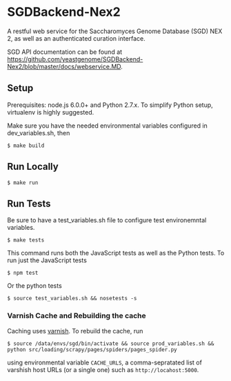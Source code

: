 # SGDBackend-Nex2

A restful web service for the Saccharomyces Genome Database (SGD) NEX 2, as well as an authenticated curation interface.

SGD API documentation can be found at https://github.com/yeastgenome/SGDBackend-Nex2/blob/master/docs/webservice.MD.

## Setup

Prerequisites: node.js 6.0.0+ and Python 2.7.x.  To simplify Python setup, virtualenv is highly suggested.

Make sure you have the needed environmental variables configured in dev_variables.sh, then

    $ make build

## Run Locally

    $ make run

## Run Tests

Be sure to have a test_variables.sh file to configure test environemntal variables.

    $ make tests

This command runs both the JavaScript tests as well as the Python tests.  To run just the JavaScript tests

    $ npm test

Or the python tests

    $ source test_variables.sh && nosetests -s

### Varnish Cache and Rebuilding the cache

Caching uses [varnish](https://varnish-cache.org/).  To rebuild the cache, run

    $ source /data/envs/sgd/bin/activate && source prod_variables.sh && python src/loading/scrapy/pages/spiders/pages_spider.py

using environmental variable `CACHE_URLS`, a comma-sepratated list of varshish host URLs (or a single one) such as `http://locahost:5000`.
